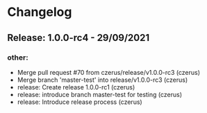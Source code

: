 # Changelog
## Release: 1.0.0-rc4 - 29/09/2021
### other:
* Merge pull request #70 from czerus/release/v1.0.0-rc3 (czerus)
* Merge branch 'master-test' into release/v1.0.0-rc3 (czerus)
* release: Create release 1.0.0-rc1 (czerus)
* release: introduce branch master-test for testing (czerus)
* release: Introduce release process (czerus)
